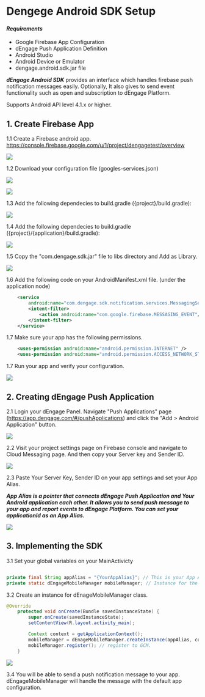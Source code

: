 # Dengege Android SDK Setup

#### *Requirements*

* Google Firebase App Configuration
* dEngage Push Application Definition
* Android Studio
* Android Device or Emulator
* dengage.android.sdk.jar file

***dEngage Android SDK*** provides an interface which handles firebase push notification messages easily. Optionally, It also gives to send event functionality such as open and subscription to dEngage Platform.

Supports Android API level 4.1.x or higher.

## 1. Create Firebase App

1.1 Create a Firebase android app. https://console.firebase.google.com/u/1/project/dengagetest/overview

![](./images/create-firebase-app.png)

1.2 Download your configuration file (googles-services.json)

![](./images/download-your-configuration.png)

![](./images/download-your-configuration-2.png)

1.3 Add the following dependecies to build.gradle  ({project}/build.gradle):

![](./images/add-dependicies-1.png)

1.4 Add the following dependecies to build.gradle  ({project}/{application}/build.gradle):

![](./images/add-dependicies-2.png)

1.5 Copy the "com.dengage.sdk.jar" file to libs directory and Add as Library.

![](./images/copy-sdk-to-libs-dir.png) 

1.6 Add the following code on your AndroidManifest.xml file. (under the application node)

```xml
    <service
        android:name="com.dengage.sdk.notification.services.MessagingService">
        <intent-filter>
            <action android:name="com.google.firebase.MESSAGING_EVENT"/>
        </intent-filter>
    </service>
```

1.7 Make sure your app has the following permissions.

```xml
    <uses-permission android:name="android.permission.INTERNET" />
    <uses-permission android:name="android.permission.ACCESS_NETWORK_STATE" />
```

1.7 Run your app and verify your configuration.

![](./images/run-app-and-verify.png) 

## 2. Creating dEngage Push Application

2.1 Login your dEngage Panel. Navigate "Push Applications" page (https://app.dengage.com/#/pushApplications) and click the "Add > Android Application" button.

![](./images/login-and-set-app.png)

2.2 Visit your project settings page on Firebase console and navigate to Cloud Messaging page. And then copy your Server key and Sender ID.

![](./images/copy-server-key-and-id.png)

2.3 Paste Your Server Key, Sender ID on your app settings and set your App Alias.
 
***App Alias is a pointer that connects dEngage Push Application and Your Android application each other. It allows you to send push message to your app and report events to dEngage Platform. You can set your applicationId as an App Alias.***

![](./images/app-alias-definition.png)


## 3. Implementing the SDK

3.1 Set your global variables on your MainActivicty

```java

private final String appAlias = "{YourAppAlias}"; // This is your App Alias which you set on dEngage Push Application settings page.
private static dEngageMobileManager mobileManager; // Instance for the dEngageMobileManager class. So you can access the variable globally.

```

3.2 Create an instance for dEnageMobileManager class.

```java
@Override
    protected void onCreate(Bundle savedInstanceState) {
        super.onCreate(savedInstanceState);
        setContentView(R.layout.activity_main);

        Context context = getApplicationContext();
        mobileManager = dEnageMobileManager.createInstance(appAlias, context);
        mobileManager.register(); // register to GCM.
    }
```

![](./images/implement-the-code.png)


3.4 You will be able to send a push notification message to your app. dEngageMobileManager will handle the message with the default app configuration.



